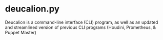 # deucalion.py
Deucalion is a command-line interface (CLI) program, as well as an updated and streamlined version of previous CLI programs (Houdini, Prometheus, & Puppet Master)
